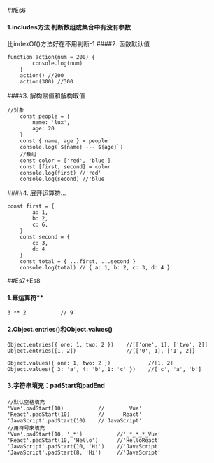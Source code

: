 ##Es6

#### 1.includes方法  判断数组或集合中有没有参数
 比indexOf()方法好在不用判断-1
####2. 函数默认值
```
function action(num = 200) {
        console.log(num)
    }
    action() //200
    action(300) //300
```
####3. 解构赋值和解构取值
```
//对象
    const people = {
        name: 'lux',
        age: 20
    }
    const { name, age } = people
    console.log(`${name} --- ${age}`)
    //数组
    const color = ['red', 'blue']
    const [first, second] = color
    console.log(first) //'red'
    console.log(second) //'blue'
```
####4. 展开运算符...
```
const first = {
        a: 1,
        b: 2,
        c: 6,
    }
    const second = {
        c: 3,
        d: 4
    }
    const total = { ...first, ...second }
    console.log(total) // { a: 1, b: 2, c: 3, d: 4 }
```



##Es7+Es8
#### 1.幂运算符**
```
3 ** 2           // 9
```
#### 2.Object.entries()和Object.values()
```
Object.entries({ one: 1, two: 2 })    //[['one', 1], ['two', 2]]
Object.entries([1, 2])                //[['0', 1], ['1', 2]]

Object.values({ one: 1, two: 2 })            //[1, 2]
Object.values({ 3: 'a', 4: 'b', 1: 'c' })    //['c', 'a', 'b']
```

#### 3.字符串填充：padStart和padEnd
```
//默认空格填充
'Vue'.padStart(10)           //'       Vue'
'React'.padStart(10)         //'     React'
'JavaScript'.padStart(10)    //'JavaScript'
//用符号来填充
'Vue'.padStart(10, '_*')           //'_*_*_*_Vue'
'React'.padStart(10, 'Hello')      //'HelloReact'
'JavaScript'.padStart(10, 'Hi')    //'JavaScript'
'JavaScript'.padStart(8, 'Hi')     //'JavaScript'
```